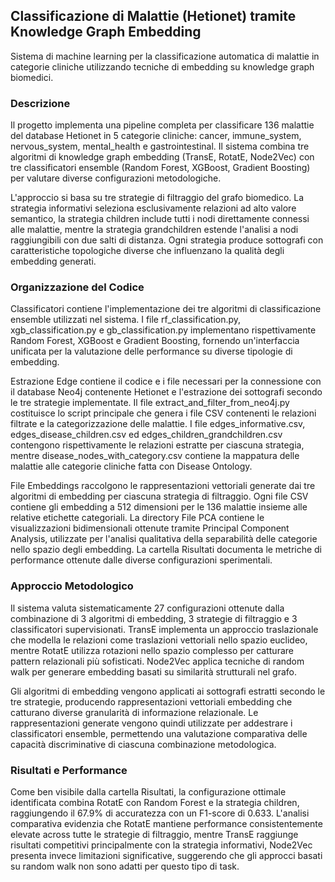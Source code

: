 ## Classificazione di Malattie (Hetionet) tramite Knowledge Graph Embedding

Sistema di machine learning per la classificazione automatica di malattie in categorie cliniche utilizzando tecniche di embedding su knowledge graph biomedici.

### Descrizione

Il progetto implementa una pipeline completa per classificare 136 malattie del database Hetionet in 5 categorie cliniche: cancer, immune_system, nervous_system, mental_health e gastrointestinal. Il sistema combina tre algoritmi di knowledge graph embedding (TransE, RotatE, Node2Vec) con tre classificatori ensemble (Random Forest, XGBoost, Gradient Boosting) per valutare diverse configurazioni metodologiche.

L'approccio si basa su tre strategie di filtraggio del grafo biomedico. La strategia informativi seleziona esclusivamente relazioni ad alto valore semantico, la strategia children include tutti i nodi direttamente connessi alle malattie, mentre la strategia grandchildren estende l'analisi a nodi raggiungibili con due salti di distanza. Ogni strategia produce sottografi con caratteristiche topologiche diverse che influenzano la qualità degli embedding generati.

### Organizzazione del Codice

Classificatori contiene l'implementazione dei tre algoritmi di classificazione ensemble utilizzati nel sistema. I file rf_classification.py, xgb_classification.py e gb_classification.py implementano rispettivamente Random Forest, XGBoost e Gradient Boosting, fornendo un'interfaccia unificata per la valutazione delle performance su diverse tipologie di embedding.

Estrazione Edge contiene il codice e i file necessari per la connessione con il database Neo4j contenente Hetionet e l'estrazione dei sottografi secondo le tre strategie implementate. Il file extract_and_filter_from_neo4j.py costituisce lo script principale che genera i file CSV contenenti le relazioni filtrate e la categorizzazione delle malattie. I file edges_informative.csv, edges_disease_children.csv ed edges_children_grandchildren.csv contengono rispettivamente le relazioni estratte per ciascuna strategia, mentre disease_nodes_with_category.csv contiene la mappatura delle malattie alle categorie cliniche fatta con Disease Ontology.

File Embeddings raccolgono le rappresentazioni vettoriali generate dai tre algoritmi di embedding per ciascuna strategia di filtraggio. Ogni file CSV contiene gli embedding a 512 dimensioni per le 136 malattie insieme alle relative etichette categoriali. La directory File PCA contiene le visualizzazioni bidimensionali ottenute tramite Principal Component Analysis, utilizzate per l'analisi qualitativa della separabilità delle categorie nello spazio degli embedding. La cartella Risultati documenta le metriche di performance ottenute dalle diverse configurazioni sperimentali.

### Approccio Metodologico

Il sistema valuta sistematicamente 27 configurazioni ottenute dalla combinazione di 3 algoritmi di embedding, 3 strategie di filtraggio e 3 classificatori supervisionati. TransE implementa un approccio traslazionale che modella le relazioni come traslazioni vettoriali nello spazio euclideo, mentre RotatE utilizza rotazioni nello spazio complesso per catturare pattern relazionali più sofisticati. Node2Vec applica tecniche di random walk per generare embedding basati su similarità strutturali nel grafo.

Gli algoritmi di embedding vengono applicati ai sottografi estratti secondo le tre strategie, producendo rappresentazioni vettoriali embedding che catturano diverse granularità di informazione relazionale. Le rappresentazioni generate vengono quindi utilizzate per addestrare i classificatori ensemble, permettendo una valutazione comparativa delle capacità discriminative di ciascuna combinazione metodologica.

### Risultati e Performance

Come ben visibile dalla cartella Risultati, la configurazione ottimale identificata combina RotatE con Random Forest e la strategia children, raggiungendo il 67.9% di accuratezza con un F1-score di 0.633.
L'analisi comparativa evidenzia che RotatE mantiene performance consistentemente elevate across tutte le strategie di filtraggio, mentre TransE raggiunge risultati competitivi principalmente con la strategia informativi, Node2Vec presenta invece limitazioni significative, suggerendo che gli approcci basati su random walk non sono adatti per questo tipo di task.
